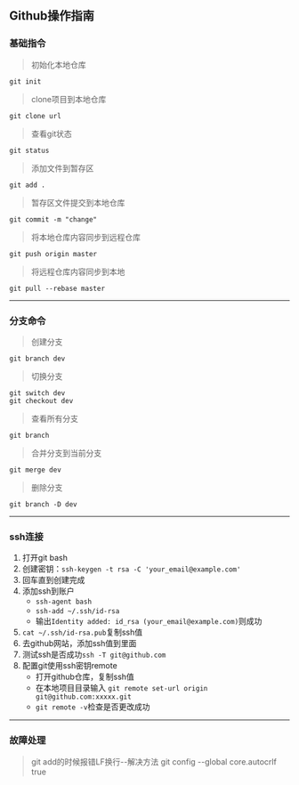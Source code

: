 ## Github操作指南

### **基础指令**
> 初始化本地仓库

```git init```
> clone项目到本地仓库

```git clone url```
> 查看git状态

```git status```
> 添加文件到暂存区

```git add .```
> 暂存区文件提交到本地仓库

```git commit -m "change"```
> 将本地仓库内容同步到远程仓库

```git push origin master```
> 将远程仓库内容同步到本地

```git pull --rebase master```

***
### **分支命令**

> 创建分支

```git branch dev```
> 切换分支
```
git switch dev
git checkout dev
```
> 查看所有分支

```git branch```
> 合并分支到当前分支

```git merge dev```
> 删除分支

```git branch -D dev```
***
### **ssh连接**
1. 打开git bash
2. 创建密钥：```ssh-keygen -t rsa -C 'your_email@example.com'```
3. 回车直到创建完成
4. 添加ssh到账户
    - ```ssh-agent bash```
    - ```ssh-add ~/.ssh/id-rsa```
    - 输出```Identity added: id_rsa (your_email@example.com)```则成功
5. ```cat ~/.ssh/id-rsa.pub```复制ssh值
6. 去github网站，添加ssh值到里面
7. 测试ssh是否成功```ssh -T git@github.com```
8. 配置git使用ssh密钥remote
   - 打开github仓库，复制ssh值
   - 在本地项目目录输入 ```git remote set-url origin git@github.com:xxxxx.git```
   - ```git remote -v```检查是否更改成功
***
### **故障处理**
> git add的时候报错LF换行--解决方法
git config --global core.autocrlf true